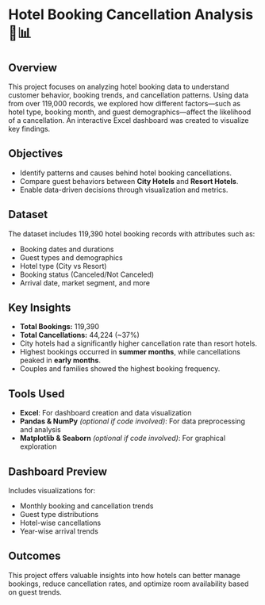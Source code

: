 # Hotel Booking Cancellation Analysis 🏨📊

## Overview

This project focuses on analyzing hotel booking data to understand customer behavior, booking trends, and cancellation patterns. Using data from over 119,000 records, we explored how different factors—such as hotel type, booking month, and guest demographics—affect the likelihood of a cancellation. An interactive Excel dashboard was created to visualize key findings.

## Objectives

* Identify patterns and causes behind hotel booking cancellations.
* Compare guest behaviors between **City Hotels** and **Resort Hotels**.
* Enable data-driven decisions through visualization and metrics.

## Dataset

The dataset includes 119,390 hotel booking records with attributes such as:

* Booking dates and durations
* Guest types and demographics
* Hotel type (City vs Resort)
* Booking status (Canceled/Not Canceled)
* Arrival date, market segment, and more

## Key Insights

* **Total Bookings:** 119,390
* **Total Cancellations:** 44,224 (\~37%)
* City hotels had a significantly higher cancellation rate than resort hotels.
* Highest bookings occurred in **summer months**, while cancellations peaked in **early months**.
* Couples and families showed the highest booking frequency.

## Tools Used

* **Excel**: For dashboard creation and data visualization
* **Pandas & NumPy** *(optional if code involved)*: For data preprocessing and analysis
* **Matplotlib & Seaborn** *(optional if code involved)*: For graphical exploration

## Dashboard Preview

Includes visualizations for:

* Monthly booking and cancellation trends
* Guest type distributions
* Hotel-wise cancellations
* Year-wise arrival trends

## Outcomes

This project offers valuable insights into how hotels can better manage bookings, reduce cancellation rates, and optimize room availability based on guest trends.
